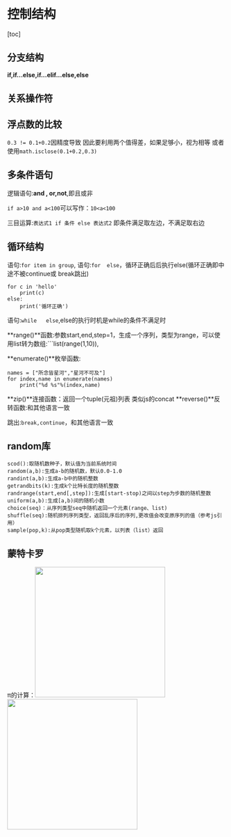 # 控制结构

[toc]

## 分支结构

**if,if...else,if...elif...else,else**


## 关系操作符

## 浮点数的比较

```0.3 != 0.1+0.2```因精度导致
因此要利用两个值得差，如果足够小，视为相等
或者使用```math.isclose(0.1+0.2,0.3)```

## 多条件语句

逻辑语句:**and , or,not**,即且或非

```if a>10 and a<100```可以写作：```10<a<100```

三目运算:```表达式1 if 条件 else 表达式2```
即条件满足取左边，不满足取右边

## 循环结构

语句:```for item in group```,
语句:```for  else```，循环正确后后执行else(循环正确即中途不被continue或 break跳出)

    for c in 'hello'
        print(c)
    else:
        print('循环正确')

语句:```while   else```,else的执行时机是while的条件不满足时

**range()**函数:参数start,end,step=1，生成一个序列，类型为range，可以使用list转为数组:```list(range(1,10)),

**enumerate()**枚举函数:

    names = ["所念皆星河","星河不可及"]
    for index,name in enumerate(names)
        print("%d %s"%(index,name)
**zip()**连接函数：返回一个tuple(元祖)列表
        类似js的concat
**reverse()**反转函数:和其他语言一致

跳出:```break,continue```，和其他语言一致

## random库

```
scod():取随机数种子，默认值为当前系统时间
random(a,b):生成a-b的随机数，默认0.0-1.0
randint(a,b):生成a-b中的随机整数
getrandbits(k):生成k个比特长度的随机整数
randrange(start,end[,step]):生成[start-stop)之间以step为步数的随机整数
uniform(a,b):生成[a,b)间的随机小数
choice(seq)：从序列类型seq中随机返回一个元素(range、list)
shuffle(seq):随机排列序列类型，返回乱序后的序列,更改值会改变原序列的值（参考js引用）
sample(pop,k):从pop类型随机取k个元素，以列表（list）返回
```

## 蒙特卡罗

π的计算：<img height="300" src="/images/蒙特卡罗.png">
<img height="300" src="/images/蒙特卡罗计算.png">
